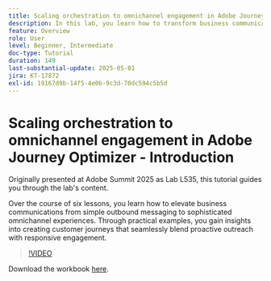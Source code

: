 ```yaml
---
title: Scaling orchestration to omnichannel engagement in Adobe Journey Optimizer -  Introduction
description: In this lab, you learn how to transform business communications from basic outbound messaging to sophisticated omnichannel experiences. Through practical examples, you create a customer journey that combines proactive outreach with responsive engagement.
feature: Overview
role: User
level: Beginner, Intermediate
doc-type: Tutorial
duration: 149
last-substantial-update: 2025-05-01
jira: KT-17872
exl-id: 19167d9b-14f5-4e0b-9c3d-70dc594c5b5d
---
```

# Scaling orchestration to omnichannel engagement in Adobe Journey Optimizer - Introduction

Originally presented at Adobe Summit 2025 as Lab L535, this tutorial guides you through the lab's content. 

Over the course of six lessons, you learn how to elevate business communications from simple outbound messaging to sophisticated omnichannel experiences. Through practical examples, you gain insights into creating customer journeys that seamlessly blend proactive outreach with responsive engagement.

>[!VIDEO](https://video.tv.adobe.com/v/3457828/?learn=on&enablevpops)

Download the workbook [here](/help/summit-lab-2025/assets/summit-lab-manual-l535-final-v4.pdf).

